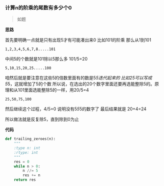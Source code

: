 ### 计算n的阶乘的尾数有多少个0
> 如题

**思路**

首先要明确一点就是只有出现5才有可能凑出来0
比如101的阶乘
那么从1到101

`
1,2,3,4,5,6,7,8.....101
`

中间5的个数就是101除以5那么多
101/5=20

`
5,10,15,20,25.....100
`

咱然后就是要注意在这些5的倍数里面有的数是5*5迭代起来的
比如25可以写成5*5，这就增加了5的个数
所以说，在选出的20个数字里面还要再选能整除5的。原理和从101里面选能整除5的一样，用20/5=4

`
25,50,75,100
`

然后继续这个过程，4/5=0
说明没有5*5*5的数字了
最后结果就是
20+4=24

所以做法就是反复除5，直到除到0为止

**代码**

```python
def trailing_zeroes(n):
    """
    :type n: int
    :rtype: int
    """
    res = 0
    while n > 0:
        n //= 5
        res += n
    return res
```

